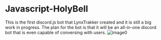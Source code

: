 # Javascript-HolyBell
This is the first discord.js bot that LynxTrakker created and it is still a big work in progress. The plan for the bot is that it will be an all-in-one discord bot that is even capable of conversing with users.
![image0](https://user-images.githubusercontent.com/82948981/117674623-73f83800-b171-11eb-9274-15e5ee5d5b02.jpg)

